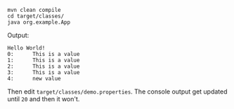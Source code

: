 ```
mvn clean compile
cd target/classes/
java org.example.App
```

Output:

```
Hello World!
0:      This is a value
1:      This is a value
2:      This is a value
3:      This is a value
4:      new value
```

Then edit `target/classes/demo.properties`. The console output get updated until `20` and then it won't.
